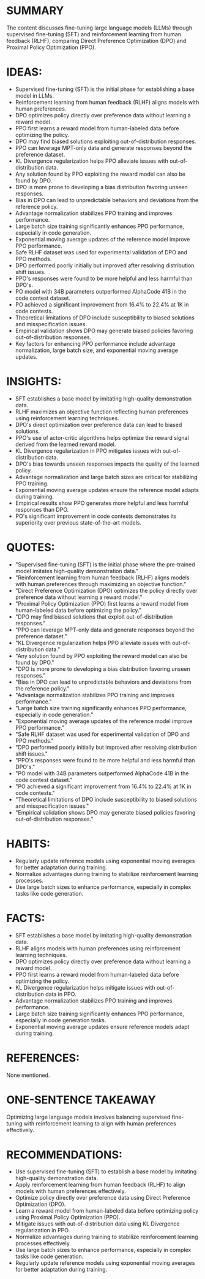 # SUMMARY
The content discusses fine-tuning large language models (LLMs) through supervised fine-tuning (SFT) and reinforcement learning from human feedback (RLHF), comparing Direct Preference Optimization (DPO) and Proximal Policy Optimization (PPO).

# IDEAS:
- Supervised fine-tuning (SFT) is the initial phase for establishing a base model in LLMs.
- Reinforcement learning from human feedback (RLHF) aligns models with human preferences.
- DPO optimizes policy directly over preference data without learning a reward model.
- PPO first learns a reward model from human-labeled data before optimizing the policy.
- DPO may find biased solutions exploiting out-of-distribution responses.
- PPO can leverage MPT-only data and generate responses beyond the preference dataset.
- KL Divergence regularization helps PPO alleviate issues with out-of-distribution data.
- Any solution found by PPO exploiting the reward model can also be found by DPO.
- DPO is more prone to developing a bias distribution favoring unseen responses.
- Bias in DPO can lead to unpredictable behaviors and deviations from the reference policy.
- Advantage normalization stabilizes PPO training and improves performance.
- Large batch size training significantly enhances PPO performance, especially in code generation.
- Exponential moving average updates of the reference model improve PPO performance.
- Safe RLHF dataset was used for experimental validation of DPO and PPO methods.
- DPO performed poorly initially but improved after resolving distribution shift issues.
- PPO's responses were found to be more helpful and less harmful than DPO's.
- PO model with 34B parameters outperformed AlphaCode 41B in the code contest dataset.
- PO achieved a significant improvement from 16.4% to 22.4% at 1K in code contests.
- Theoretical limitations of DPO include susceptibility to biased solutions and misspecification issues.
- Empirical validation shows DPO may generate biased policies favoring out-of-distribution responses.
- Key factors for enhancing PPO performance include advantage normalization, large batch size, and exponential moving average updates.

# INSIGHTS:
- SFT establishes a base model by imitating high-quality demonstration data.
- RLHF maximizes an objective function reflecting human preferences using reinforcement learning techniques.
- DPO's direct optimization over preference data can lead to biased solutions.
- PPO's use of actor-critic algorithms helps optimize the reward signal derived from the learned reward model.
- KL Divergence regularization in PPO mitigates issues with out-of-distribution data.
- DPO's bias towards unseen responses impacts the quality of the learned policy.
- Advantage normalization and large batch sizes are critical for stabilizing PPO training.
- Exponential moving average updates ensure the reference model adapts during training.
- Empirical results show PPO generates more helpful and less harmful responses than DPO.
- PO's significant improvement in code contests demonstrates its superiority over previous state-of-the-art models.

# QUOTES:
- "Supervised fine-tuning (SFT) is the initial phase where the pre-trained model imitates high-quality demonstration data."
- "Reinforcement learning from human feedback (RLHF) aligns models with human preferences through maximizing an objective function."
- "Direct Preference Optimization (DPO) optimizes the policy directly over preference data without learning a reward model."
- "Proximal Policy Optimization (PPO) first learns a reward model from human-labeled data before optimizing the policy."
- "DPO may find biased solutions that exploit out-of-distribution responses."
- "PPO can leverage MPT-only data and generate responses beyond the preference dataset."
- "KL Divergence regularization helps PPO alleviate issues with out-of-distribution data."
- "Any solution found by PPO exploiting the reward model can also be found by DPO."
- "DPO is more prone to developing a bias distribution favoring unseen responses."
- "Bias in DPO can lead to unpredictable behaviors and deviations from the reference policy."
- "Advantage normalization stabilizes PPO training and improves performance."
- "Large batch size training significantly enhances PPO performance, especially in code generation."
- "Exponential moving average updates of the reference model improve PPO performance."
- "Safe RLHF dataset was used for experimental validation of DPO and PPO methods."
- "DPO performed poorly initially but improved after resolving distribution shift issues."
- "PPO's responses were found to be more helpful and less harmful than DPO's."
- "PO model with 34B parameters outperformed AlphaCode 41B in the code contest dataset."
- "PO achieved a significant improvement from 16.4% to 22.4% at 1K in code contests."
- "Theoretical limitations of DPO include susceptibility to biased solutions and misspecification issues."
- "Empirical validation shows DPO may generate biased policies favoring out-of-distribution responses."

# HABITS:
- Regularly update reference models using exponential moving averages for better adaptation during training.
- Normalize advantages during training to stabilize reinforcement learning processes.
- Use large batch sizes to enhance performance, especially in complex tasks like code generation.

# FACTS:
- SFT establishes a base model by imitating high-quality demonstration data.
- RLHF aligns models with human preferences using reinforcement learning techniques.
- DPO optimizes policy directly over preference data without learning a reward model.
- PPO first learns a reward model from human-labeled data before optimizing the policy.
- KL Divergence regularization helps mitigate issues with out-of-distribution data in PPO.
- Advantage normalization stabilizes PPO training and improves performance.
- Large batch size training significantly enhances PPO performance, especially in code generation tasks.
- Exponential moving average updates ensure reference models adapt during training.

# REFERENCES:
None mentioned.

# ONE-SENTENCE TAKEAWAY
Optimizing large language models involves balancing supervised fine-tuning with reinforcement learning to align with human preferences effectively.

# RECOMMENDATIONS:
- Use supervised fine-tuning (SFT) to establish a base model by imitating high-quality demonstration data.
- Apply reinforcement learning from human feedback (RLHF) to align models with human preferences effectively.
- Optimize policy directly over preference data using Direct Preference Optimization (DPO).
- Learn a reward model from human-labeled data before optimizing policy using Proximal Policy Optimization (PPO).
- Mitigate issues with out-of-distribution data using KL Divergence regularization in PPO.
- Normalize advantages during training to stabilize reinforcement learning processes effectively.
- Use large batch sizes to enhance performance, especially in complex tasks like code generation.
- Regularly update reference models using exponential moving averages for better adaptation during training.